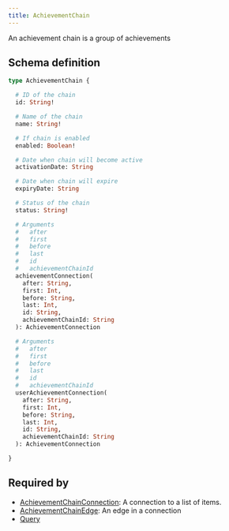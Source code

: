 ```yaml
---
title: AchievementChain
---
```


An achievement chain is a group of achievements

## Schema definition
```graphql
type AchievementChain {

  # ID of the chain
  id: String!

  # Name of the chain
  name: String!

  # If chain is enabled
  enabled: Boolean!

  # Date when chain will become active
  activationDate: String

  # Date when chain will expire
  expiryDate: String

  # Status of the chain
  status: String!

  # Arguments
  #   after
  #   first
  #   before
  #   last
  #   id
  #   achievementChainId
  achievementConnection(
    after: String,
    first: Int,
    before: String,
    last: Int,
    id: String,
    achievementChainId: String
  ): AchievementConnection

  # Arguments
  #   after
  #   first
  #   before
  #   last
  #   id
  #   achievementChainId
  userAchievementConnection(
    after: String,
    first: Int,
    before: String,
    last: Int,
    id: String,
    achievementChainId: String
  ): AchievementConnection

}
```

## Required by
* [AchievementChainConnection](graphql/schema/achievementchainconnection.md): A connection to a list of items.
* [AchievementChainEdge](graphql/schema/achievementchainedge.md): An edge in a connection
* [Query](graphql/schema/query.md)
